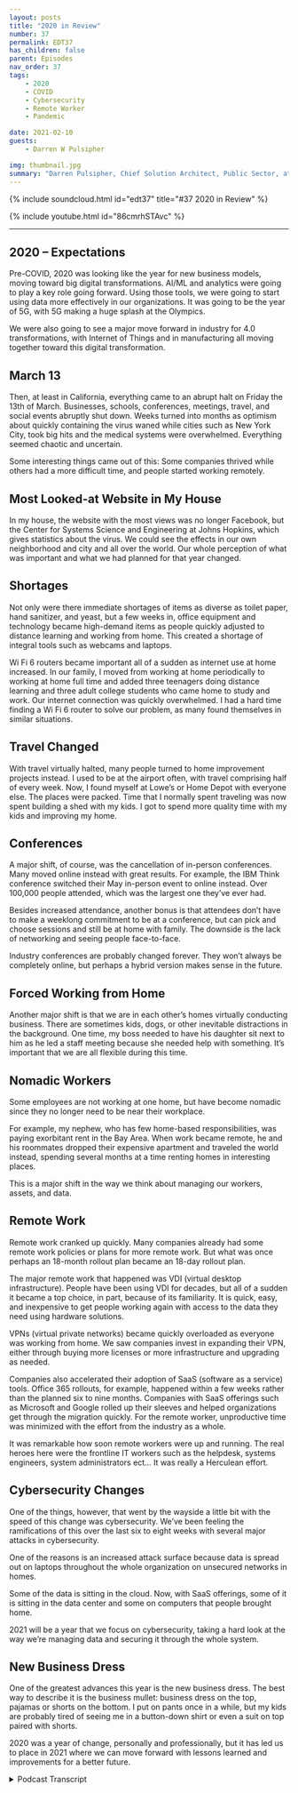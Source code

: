 ```yaml
---
layout: posts
title: "2020 in Review"
number: 37
permalink: EDT37
has_children: false
parent: Episodes
nav_order: 37
tags:
    - 2020
    - COVID
    - Cybersecurity
    - Remote Worker
    - Pandemic

date: 2021-02-10
guests:
    - Darren W Pulsipher

img: thumbnail.jpg
summary: "Darren Pulsipher, Chief Solution Architect, Public Sector, at Intel reflects on the disruption, changes, and adjustments the COVID-19 pandemic brought in 2020."
---
```


{% include soundcloud.html id="edt37" title="#37 2020 in Review" %}

{% include youtube.html id="86cmrhSTAvc" %}

---


## 2020 – Expectations

Pre-COVID, 2020 was looking like the year for new business models, moving toward big digital transformations. AI/ML and analytics were going to play a key role going forward. Using those tools, we were going to start using data more effectively in our organizations. It was going to be the year of 5G, with 5G making a huge splash at the Olympics.

We were also going to see a major move forward in industry for 4.0 transformations, with Internet of Things and in manufacturing all moving together toward this digital transformation.

## March 13

Then, at least in California, everything came to an abrupt halt on Friday the 13th of March.  Businesses, schools, conferences, meetings, travel, and social events abruptly shut down. Weeks turned into months as optimism about quickly containing the virus waned while cities such as New York City, took big hits and the medical systems were overwhelmed. Everything seemed chaotic and uncertain.

Some interesting things came out of this: Some companies thrived while others had a more difficult time, and people started working remotely.

## Most Looked-at Website in My House

In my house, the website with the most views was no longer Facebook, but the Center for Systems Science and Engineering at Johns Hopkins, which gives statistics about the virus.  We could see the effects in our own neighborhood and city and all over the world. Our whole perception of what was important and what we had planned for that year changed.

## Shortages

Not only were there immediate shortages of items as diverse as toilet paper, hand sanitizer, and yeast, but a few weeks in, office equipment and technology became high-demand items as people quickly adjusted to distance learning and working from home. This created a shortage of integral tools such as webcams and laptops.

Wi Fi 6 routers became important all of a sudden as internet use at home increased. In our family, I moved from working at home periodically to working at home full time and added three teenagers doing distance learning and three adult college students who came home to study and work. Our internet connection was quickly overwhelmed.  I had a hard time finding a Wi Fi 6 router to solve our problem, as many found themselves in similar situations.

## Travel Changed

With travel virtually halted, many people turned to home improvement projects instead. I used to be at the airport often, with travel comprising half of every week. Now, I found myself at Lowe’s or Home Depot with everyone else. The places were packed. Time that I normally spent traveling was now spent building a shed with my kids. I got to spend more quality time with my kids and improving my home.

## Conferences

A major shift, of course, was the cancellation of in-person conferences. Many moved online instead with great results. For example, the IBM Think conference switched their May in-person event to online instead. Over 100,000 people attended, which was the largest one they’ve ever had.

Besides increased attendance, another bonus is that attendees don’t have to make a weeklong commitment to be at a conference, but can pick and choose sessions and still be at home with family. The downside is the lack of networking and seeing people face-to-face.

Industry conferences are probably changed forever. They won’t always be completely online, but perhaps a hybrid version makes sense in the future.

## Forced Working from Home

Another major shift is that we are in each other’s homes virtually conducting business. There are sometimes kids, dogs, or other inevitable distractions in the background. One time, my boss needed to have his daughter sit next to him as he led a staff meeting because she needed help with something. It’s important that we are all flexible during this time.

## Nomadic Workers

Some employees are not working at one home, but have become nomadic since they no longer need to be near their workplace.

For example, my nephew, who has few home-based responsibilities, was paying exorbitant rent in the Bay Area. When work became remote, he and his roommates dropped their expensive apartment and traveled the world instead, spending several months at a time renting homes in interesting places.

This is a major shift in the way we think about managing our workers, assets, and data.

## Remote Work

Remote work cranked up quickly. Many companies already had some remote work policies or plans for more remote work. But what was once perhaps an 18-month rollout plan became an 18-day rollout plan.

The major remote work that happened was VDI (virtual desktop infrastructure). People have been using VDI for decades, but all of a sudden it became a top choice, in part, because of its familiarity.  It is quick, easy, and inexpensive to get people working again with access to the data they need using hardware solutions.

VPNs (virtual private networks) became quickly overloaded as everyone was working from home. We saw companies invest in expanding their VPN, either through buying more licenses or more infrastructure and upgrading as needed.

Companies also accelerated their adoption of SaaS (software as a service) tools. Office 365 rollouts, for example, happened within a few weeks rather than the planned six to nine months.  Companies with SaaS offerings such as Microsoft and Google rolled up their sleeves and helped organizations get through the migration quickly. For the remote worker, unproductive time was minimized with the effort from the industry as a whole.

It was remarkable how soon remote workers were up and running. The real heroes here were the frontline IT workers such as the helpdesk, systems engineers, system administrators ect… It was really a Herculean effort.

## Cybersecurity Changes

One of the things, however, that went by the wayside a little bit with the speed of this change was cybersecurity.  We’ve been feeling the ramifications of this over the last six to eight weeks with several major attacks in cybersecurity.

One of the reasons is an increased attack surface because data is spread out on laptops throughout the whole organization on unsecured networks in homes.

Some of the data is sitting in the cloud. Now, with SaaS offerings, some of it is sitting in the data center and some on computers that people brought home.

2021 will be a year that we focus on cybersecurity, taking a hard look at the way we’re managing data and securing it through the whole system.

## New Business Dress

One of the greatest advances this year is the new business dress. The best way to describe it is the business mullet: business dress on the top, pajamas or shorts on the bottom.  I put on pants once in a while, but my kids are probably tired of seeing me in a button-down shirt or even a suit on top paired with shorts.

2020 was a year of change, personally and professionally, but it has led us to place in 2021 where we can move forward with lessons learned and improvements for a better future.  


<details>
<summary> Podcast Transcript </summary>

<p></p>

</details>
